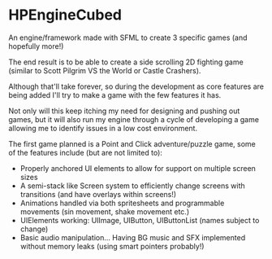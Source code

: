 # HPEngineCubed
An engine/framework made with SFML to create 3 specific games (and hopefully more!)

The end result is to be able to create a side scrolling 2D fighting game (similar to Scott Pilgrim VS the World or Castle Crashers).

Although that'll take forever, so during the development as core features are being added I'll try to make a game with the few features it has.

Not only will this keep itching my need for designing and pushing out games, but it will also run my engine through a cycle of developing a game allowing me to identify issues in a low cost environment.

The first game planned is a Point and Click adventure/puzzle game, some of the features include (but are not limited to):
- Properly anchored UI elements to allow for support on multiple screen sizes
- A semi-stack like Screen system to efficiently change screens with transitions (and have overlays within screens!)
- Animations handled via both spritesheets and programmable movements (sin movement, shake movement etc.)
- UIElements working: UIImage, UIButton, UIButtonList (names subject to change)
- Basic audio manipulation... Having BG music and SFX implemented without memory leaks (using smart pointers probably!)
